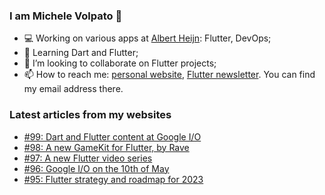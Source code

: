 ### I am Michele Volpato 👋

- 💻 Working on various apps at [Albert Heijn](https://github.com/RoyalAholdDelhaize): Flutter, DevOps;
- 🌱 Learning Dart and Flutter;
- 📱 I’m looking to collaborate on Flutter projects;
- 📫 How to reach me: [personal website](https://volpato.dev), [Flutter newsletter](https://flutternewsletter.volpato.dev). You can find my email address there.

### Latest articles from my websites

<!-- BLOG-POST-LIST:START -->
- [#99: Dart and Flutter content at Google I/O](https://flutternewsletter.volpato.dev/news/99-dart-and-flutter-content-at-google-io/)
- [#98: A new GameKit for Flutter, by Rave](https://flutternewsletter.volpato.dev/news/98-a_new_gamekit_for_flutter_by_rave/)
- [#97: A new Flutter video series](https://flutternewsletter.volpato.dev/news/97-a-new-flutter-video-series/)
- [#96: Google I/O on the 10th of May](https://flutternewsletter.volpato.dev/news/96-google-io-10th-of-may/)
- [#95: Flutter strategy and roadmap for 2023](https://flutternewsletter.volpato.dev/news/95-flutter-strategy-and-roadmap-for-2023/)
<!-- BLOG-POST-LIST:END -->
